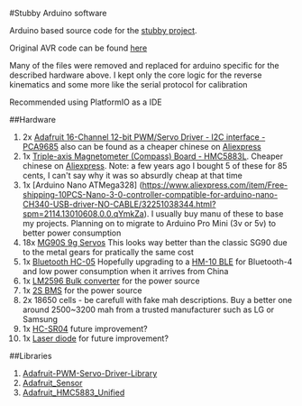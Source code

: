 #Stubby Arduino software

Arduino based source code for the [stubby project](https://hackaday.io/project/770-stubby-the-teaching-hexapod).

Original AVR code can be found [here](https://github.com/thebiguno/stubby)

Many of the files were removed and replaced for arduino specific for the described hardware above. I kept only the core logic for the reverse kinematics and some more like the serial protocol for calibration

Recommended using PlatformIO as a IDE

##Hardware

1. 2x [Adafruit 16-Channel 12-bit PWM/Servo Driver - I2C interface - PCA9685](https://www.adafruit.com/product/815) also can be found as a cheaper chinese on [Aliexpress](https://www.aliexpress.com/item/Smart-Electronics-PCA9685-16-Channel-12-bit-PWM-Servo-Driver-I2C-Interface-for-Arduino-Raspberry-Pi/32464046768.html?spm=2114.13010608.0.0.1lZ7kS)
2. 1x [Triple-axis Magnetometer (Compass) Board - HMC5883L](https://www.adafruit.com/product/1746). Cheaper chinese on [Aliexpress](https://www.aliexpress.com/item/GY-273-3V-5V-HMC5883L-Triple-Axis-Compass-Magnetometer-Sensor-Module-For-Arduino/32786802981.html). Note: a few years ago I bought 5 of these for 85 cents, I can't say why it was so absurdly cheap at that time
3. 1x [Arduino Nano ATMega328] (https://www.aliexpress.com/item/Free-shipping-10PCS-Nano-3-0-controller-compatible-for-arduino-nano-CH340-USB-driver-NO-CABLE/32251038344.html?spm=2114.13010608.0.0.qYmkZa). I usually buy manu of these to base my projects. Planning on to migrate to Arduino Pro Mini (3v or 5v) to better power consumption
4. 18x [MG90S 9g Servos](https://www.aliexpress.com/item/Free-Shipping-10pcs-lot-Metal-gear-Digital-MG90S-9g-Servo-Upgraded-SG90-For-Rc-Helicopter-plane/32272693848.html?spm=2114.13010608.0.0.qYmkZa) This looks way better than the classic SG90 due to the metal gears for pratically the same cost
5. 1x [Bluetooth HC-05](https://www.aliexpress.com/item/HC05-HC-05-master-slave-6pin-JY-MCU-anti-reverse-integrated-Bluetooth-serial-pass-through-module/1738587842.html?spm=2114.13010608.0.0.2qeNLh) Hopefully upgrading to a [HM-10 BLE](https://www.aliexpress.com/item/Bluetooth-4-0-For-Arduino-Android-IOS-HM-10-BLE-CC2540-CC2541-Serial-Wireless-Module/32669503177.html?spm=2114.13010608.0.0.nJ18IQ) for Bluetooth-4 and low power consumption when it arrives from China
6. 1x [LM2596 Bulk converter](https://www.aliexpress.com/item/Free-shipping-Mini-Converter-Adjustable-DC-DC-Step-down-Power-Supply-Module-replace-LM2596/32379817867.html?spm=2114.13010608.0.0.nJ18IQ/) for the power source
7. 1x [2S BMS](https://www.aliexpress.com/item/2S-3A-Li-ion-Lithium-Battery-7-4v-8-4V-18650-Charger-Protection-Board-bms-pcm/32672245074.html?spm=2114.13010608.0.0.d0Zbne) for the power source
8. 2x 18650 cells - be carefull with fake mah descriptions. Buy a better one around 2500~3200 mah from a trusted manufacturer such as LG or Samsung
9. 1x [HC-SR04](https://www.banggood.com/10Pcs-HC-SR04-Ultrasonic-Ranging-Sensor-Ultrasonic-Module-For-Arduino-p-942912.html?rmmds=myorder) future improvement?
10. 1x [Laser diode](https://www.banggood.com/10Pcs-DC-5V-5mW-650nm-6mm-Red-Copper-Head-Tube-Laser-Dot-Diode-Module-p-945069.html?rmmds=myorder) for future improvement?

##Libraries

1. [Adafruit-PWM-Servo-Driver-Library](https://github.com/adafruit/Adafruit-PWM-Servo-Driver-Library)
2. [Adafruit_Sensor](https://github.com/adafruit/Adafruit_Sensor)
3. [Adafruit_HMC5883_Unified](https://github.com/adafruit/Adafruit_HMC5883_Unified)
